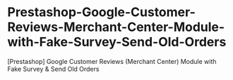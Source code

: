 # Prestashop-Google-Customer-Reviews-Merchant-Center-Module-with-Fake-Survey-Send-Old-Orders
[Prestashop] Google Customer Reviews (Merchant Center) Module with Fake Survey &amp; Send Old Orders
